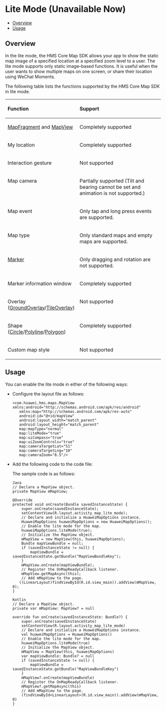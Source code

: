 # Lite Mode \(Unavailable Now\)<a name="EN-US_TOPIC_0000001145523597"></a>

-   [Overview](#section15436144003417)
-   [Usage](#section94301959183415)

## Overview<a name="section15436144003417"></a>

In the lite mode, the HMS Core Map SDK allows your app to show the static map image of a specified location at a specified zoom level to a user. The lite mode supports only static image–based functions. It is useful when the user wants to show multiple maps on one screen, or share their location using WeChat Moments.

The following table lists the functions supported by the HMS Core Map SDK in lite mode.

<a name="table22986234"></a>
<table><thead align="left"><tr id="row7378017"><th class="cellrowborder" valign="top" width="45%" id="mcps1.1.3.1.1"><p id="p11543491"><a name="p11543491"></a><a name="p11543491"></a><strong id="b1780581112399"><a name="b1780581112399"></a><a name="b1780581112399"></a>Function</strong></p>
</th>
<th class="cellrowborder" valign="top" width="55.00000000000001%" id="mcps1.1.3.1.2"><p id="p62607578"><a name="p62607578"></a><a name="p62607578"></a><strong id="b48347143391"><a name="b48347143391"></a><a name="b48347143391"></a>Support</strong></p>
</th>
</tr>
</thead>
<tbody><tr id="row26597293"><td class="cellrowborder" valign="top" width="45%" headers="mcps1.1.3.1.1 "><p id="p11106624102114"><a name="p11106624102114"></a><a name="p11106624102114"></a><a href="en-us_topic_0000001099163506.md">MapFragment</a> and <a href="en-us_topic_0000001098843522.md">MapView</a></p>
</td>
<td class="cellrowborder" valign="top" width="55.00000000000001%" headers="mcps1.1.3.1.2 "><p id="p108109574397"><a name="p108109574397"></a><a name="p108109574397"></a>Completely supported</p>
</td>
</tr>
<tr id="row22451943113914"><td class="cellrowborder" valign="top" width="45%" headers="mcps1.1.3.1.1 "><p id="p1832044011215"><a name="p1832044011215"></a><a name="p1832044011215"></a>My location</p>
</td>
<td class="cellrowborder" valign="top" width="55.00000000000001%" headers="mcps1.1.3.1.2 "><p id="p198101157153918"><a name="p198101157153918"></a><a name="p198101157153918"></a>Completely supported</p>
</td>
</tr>
<tr id="row04022517392"><td class="cellrowborder" valign="top" width="45%" headers="mcps1.1.3.1.1 "><p id="p95516356200"><a name="p95516356200"></a><a name="p95516356200"></a>Interaction gesture</p>
</td>
<td class="cellrowborder" valign="top" width="55.00000000000001%" headers="mcps1.1.3.1.2 "><p id="p06431458152110"><a name="p06431458152110"></a><a name="p06431458152110"></a>Not supported</p>
</td>
</tr>
<tr id="row195231149183918"><td class="cellrowborder" valign="top" width="45%" headers="mcps1.1.3.1.1 "><p id="p72912782212"><a name="p72912782212"></a><a name="p72912782212"></a>Map camera</p>
</td>
<td class="cellrowborder" valign="top" width="55.00000000000001%" headers="mcps1.1.3.1.2 "><p id="p138511714112219"><a name="p138511714112219"></a><a name="p138511714112219"></a>Partially supported (Tilt and bearing cannot be set and animation is not supported.)</p>
</td>
</tr>
<tr id="row15270134610399"><td class="cellrowborder" valign="top" width="45%" headers="mcps1.1.3.1.1 "><p id="p207811291229"><a name="p207811291229"></a><a name="p207811291229"></a>Map event</p>
</td>
<td class="cellrowborder" valign="top" width="55.00000000000001%" headers="mcps1.1.3.1.2 "><p id="p920312506222"><a name="p920312506222"></a><a name="p920312506222"></a>Only tap and long press events are supported.</p>
</td>
</tr>
<tr id="row1275384713392"><td class="cellrowborder" valign="top" width="45%" headers="mcps1.1.3.1.1 "><p id="p982319579224"><a name="p982319579224"></a><a name="p982319579224"></a>Map type</p>
</td>
<td class="cellrowborder" valign="top" width="55.00000000000001%" headers="mcps1.1.3.1.2 "><p id="p280705202312"><a name="p280705202312"></a><a name="p280705202312"></a>Only standard maps and empty maps are supported.</p>
</td>
</tr>
<tr id="row1176511445396"><td class="cellrowborder" valign="top" width="45%" headers="mcps1.1.3.1.1 "><p id="p1064201311232"><a name="p1064201311232"></a><a name="p1064201311232"></a><a href="en-us_topic_0000001145523533.md">Marker</a></p>
</td>
<td class="cellrowborder" valign="top" width="55.00000000000001%" headers="mcps1.1.3.1.2 "><p id="p97820294234"><a name="p97820294234"></a><a name="p97820294234"></a>Only dragging and rotation are not supported.</p>
</td>
</tr>
<tr id="row156601041183912"><td class="cellrowborder" valign="top" width="45%" headers="mcps1.1.3.1.1 "><p id="p455193515256"><a name="p455193515256"></a><a name="p455193515256"></a>Marker information window</p>
</td>
<td class="cellrowborder" valign="top" width="55.00000000000001%" headers="mcps1.1.3.1.2 "><p id="p136601541163912"><a name="p136601541163912"></a><a name="p136601541163912"></a>Completely supported</p>
</td>
</tr>
<tr id="row310715322396"><td class="cellrowborder" valign="top" width="45%" headers="mcps1.1.3.1.1 "><p id="p759215012252"><a name="p759215012252"></a><a name="p759215012252"></a>Overlay (<a href="en-us_topic_0000001099163498.md">GroundOverlay</a>/<a href="en-us_topic_0000001145723445.md">TileOverlay</a>)</p>
</td>
<td class="cellrowborder" valign="top" width="55.00000000000001%" headers="mcps1.1.3.1.2 "><p id="p17428757202511"><a name="p17428757202511"></a><a name="p17428757202511"></a>Not supported</p>
</td>
</tr>
<tr id="row19969639113918"><td class="cellrowborder" valign="top" width="45%" headers="mcps1.1.3.1.1 "><p id="p207359552617"><a name="p207359552617"></a><a name="p207359552617"></a>Shape (<a href="en-us_topic_0000001099003514.md">Circle</a>/<a href="en-us_topic_0000001145843377.md">Polyline</a>/<a href="en-us_topic_0000001098683698.md">Polygon</a>)</p>
</td>
<td class="cellrowborder" valign="top" width="55.00000000000001%" headers="mcps1.1.3.1.2 "><p id="p1941017913266"><a name="p1941017913266"></a><a name="p1941017913266"></a>Completely supported</p>
</td>
</tr>
<tr id="row11467145344015"><td class="cellrowborder" valign="top" width="45%" headers="mcps1.1.3.1.1 "><p id="p746815324016"><a name="p746815324016"></a><a name="p746815324016"></a>Custom map style</p>
</td>
<td class="cellrowborder" valign="top" width="55.00000000000001%" headers="mcps1.1.3.1.2 "><p id="p146845314408"><a name="p146845314408"></a><a name="p146845314408"></a>Not supported</p>
</td>
</tr>
</tbody>
</table>

## Usage<a name="section94301959183415"></a>

You can enable the lite mode in either of the following ways:

-   Configure the layout file as follows:

    ```
    <com.huawei.hms.maps.MapView xmlns:android="http://schemas.android.com/apk/res/android"
       xmlns:map="http://schemas.android.com/apk/res-auto"
       android:id="@+id/mapView"
       android:layout_width="match_parent"
       android:layout_height="match_parent"
       map:mapType="normal"        
       map:liteMode="true"        
       map:uiCompass="true"
       map:uiZoomControls="true"
       map:cameraTargetLat="51"
       map:cameraTargetLng="10"
       map:cameraZoom="8.5"/>
    ```

-   Add the following code to the code file:

    The sample code is as follows:

    ```
    Java
    // Declare a MapView object.
    private MapView mMapView; 
    
    @Override        
    protected void onCreate(Bundle savedInstanceState) {
        super.onCreate(savedInstanceState);
        setContentView(R.layout.activity_map_lite_mode);
        // Declare and initialize a HuaweiMapOptions instance.
        HuaweiMapOptions huaweiMapOptions = new HuaweiMapOptions();
        // Enable the lite mode for the map.
        huaweiMapOptions.liteMode(true);
        // Initialize the MapView object. 
        mMapView = new MapView(this, huaweiMapOptions);
        Bundle mapViewBundle = null;
        if (savedInstanceState != null) {
            mapViewBundle = savedInstanceState.getBundle("MapViewBundleKey");
        }
        mMapView.onCreate(mapViewBundle);
        // Register the OnMapReadyCallback listener.
        mMapView.getMapAsync(this);
        // Add mMapView to the page.
       ((LinearLayout)findViewById(R.id.view_main)).addView(mMapView, 0);
    }
    ```

    ```
    Kotlin
    // Declare a MapView object.
    private var mMapView: MapView? = null
    
    override fun onCreate(savedInstanceState: Bundle?) {
        super.onCreate(savedInstanceState)
        setContentView(R.layout.activity_map_lite_mode)
        // Declare and initialize a HuaweiMapOptions instance.
        val huaweiMapOptions = HuaweiMapOptions()
        // Enable the lite mode for the map.
        huaweiMapOptions.liteMode(true) 
        // Initialize the MapView object. 
        mMapView = MapView(this, huaweiMapOptions)
        var mapViewBundle: Bundle? = null
        if (savedInstanceState != null) {
            mapViewBundle = savedInstanceState.getBundle("MapViewBundleKey")
        }
        mMapView?.onCreate(mapViewBundle)
        // Register the OnMapReadyCallback listener.
        mMapView?.getMapAsync(this)
        // Add mMapView to the page.
        (findViewById<LinearLayout>(R.id.view_main)).addView(mMapView, 0)
    }
    ```


